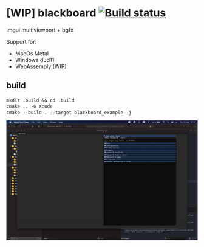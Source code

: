 # [WIP] blackboard [![Build status](https://ci.appveyor.com/api/projects/status/27ciitc8s3abuk0m?svg=true)](https://ci.appveyor.com/project/dashandslash/blackboard)

imgui multiviewport + bgfx 

Support for:
 - MacOs Metal
 - Windows d3d11
 - WebAssemply (WIP)

## build
```
mkdir .build && cd .build
cmake .. -G Xcode
cmake --build . --target blackboard_example -j
```

![Alt Text](https://github.com/dashandslash/blackboard/blob/main/example/example.gif)

